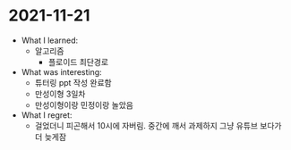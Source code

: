 # 2021-11-21

- What I learned: 
  - 알고리즘
    - 플로이드 최단경로
- What was interesting: 
  - 튜터링 ppt 작성 완료함
  - 만성이형 3일차
  - 만성이형이랑 민정이랑 놀았음
- What I regret: 
  - 걸었더니 피곤해서 10시에 자버림. 중간에 깨서 과제하지 그냥 유튜브 보다가 더 늦게잠